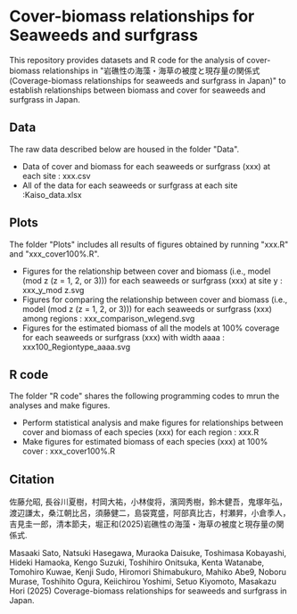 # Cover-biomass relationships for Seaweeds and surfgrass

This repository provides datasets and R code for the analysis of cover-biomass relationships in "岩礁性の海藻・海草の被度と現存量の関係式　(Coverage-biomass relationships for seaweeds and surfgrass in Japan)"  to establish relationships between biomass and cover for seaweeds and surfgrass in Japan.



## Data

The raw data described below are housed in the folder "Data".

* Data of cover and biomass for each seaweeds or surfgrass (xxx) at each site : xxx.csv
* All of the data for each seaweeds or surfgrass at each site :Kaiso_data.xlsx



## Plots

The folder "Plots" includes all results of figures obtained by running "xxx.R" and "xxx_cover100%.R".

* Figures for the relationship between cover and biomass (i.e., model (mod z (z = 1, 2, or 3))) for each seaweeds or surfgrass (xxx) at site y  : xxx_y_mod z.svg
* Figures for comparing the relationship between cover and biomass (i.e., model (mod z (z = 1, 2, or 3))) for each seaweeds or surfgrass (xxx) among regions  : xxx_comparison_wlegend.svg
* Figures for the estimated biomass of all the models at 100% coverage for each seaweeds or surfgrass (xxx) with width aaaa : xxx100_Regiontype_aaaa.svg



## R code

The folder "R code" shares the following programming codes to mrun the analyses and make figures.

* Perform statistical analysis and make figures for relationships between cover and biomass of each species (xxx) for each region : xxx.R
* Make figures for estimated biomass of each species (xxx) at 100% cover : xxx_cover100%.R



## Citation

佐藤允昭, 長谷川夏樹，村岡大祐，小林俊将，濱岡秀樹，鈴木健吾，鬼塚年弘，渡辺謙太，桑江朝比呂，須藤健二，島袋寛盛，阿部真比古，村瀬昇，小倉季人，吉見圭一郎，清本節夫，堀正和(2025)岩礁性の海藻・海草の被度と現存量の関係式.

Masaaki Sato, Natsuki Hasegawa, Muraoka Daisuke, Toshimasa Kobayashi, Hideki Hamaoka, Kengo Suzuki, Toshihiro Onitsuka, Kenta Watanabe, Tomohiro Kuwae, Kenji Sudo, Hiromori Shimabukuro, Mahiko Abe9, Noboru Murase, Toshihito Ogura, Keiichirou Yoshimi, Setuo Kiyomoto, Masakazu Hori (2025) Coverage-biomass relationships for seaweeds and surfgrass in Japan.

